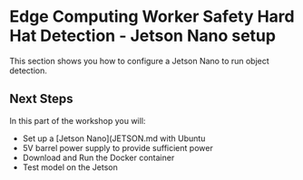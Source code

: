 # Edge Computing Worker Safety Hard Hat Detection  - Jetson Nano setup

This section shows you how to configure a Jetson Nano to run object detection.

## Next Steps

In this part of the workshop you will: 

- Set up a [Jetson Nano](JETSON.md with Ubuntu
- 5V barrel power supply to provide sufficient power
- Download and Run the Docker container 
- Test model on the Jetson

